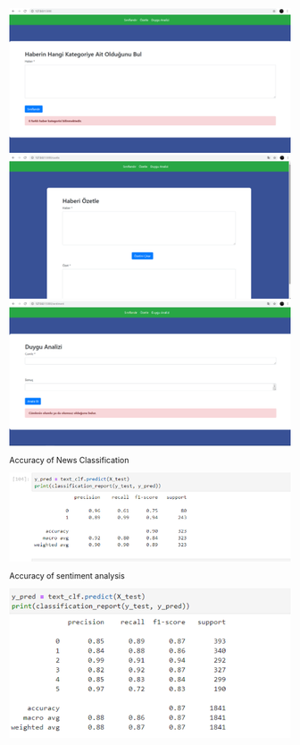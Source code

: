 ![metin](w1.png)
![metin](w-2.png)
![metin](w-3.png)

Accuracy of News Classification

![metin](w-4.png)

Accuracy of sentiment analysis

![metin](w-5.png)
